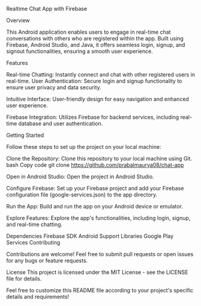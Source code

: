 Realtime Chat App with Firebase


Overview

This Android application enables users to engage in real-time chat conversations with others who are registered within the app. Built using Firebase, Android Studio, and Java, it offers seamless login, signup, and signout functionalities, ensuring a smooth user experience.

Features

Real-time Chatting: Instantly connect and chat with other registered users in real-time.
User Authentication: Secure login and signup functionality to ensure user privacy and data security.

Intuitive Interface: User-friendly design for easy navigation and enhanced user experience.

Firebase Integration: Utilizes Firebase for backend services, including real-time database and user authentication.

Getting Started

Follow these steps to set up the project on your local machine:


Clone the Repository: Clone this repository to your local machine using Git.
bash
Copy code
git clone https://github.com/prabalmaurya08/chat-app

Open in Android Studio: Open the project in Android Studio.

Configure Firebase: Set up your Firebase project and add your Firebase configuration file (google-services.json) to the app directory.

Run the App: Build and run the app on your Android device or emulator.

Explore Features: Explore the app's functionalities, including login, signup, and real-time chatting.

Dependencies
Firebase SDK
Android Support Libraries
Google Play Services
Contributing


Contributions are welcome! Feel free to submit pull requests or open issues for any bugs or feature requests.


License
This project is licensed under the MIT License - see the LICENSE file for details.

Feel free to customize this README file according to your project's specific details and requirements!
